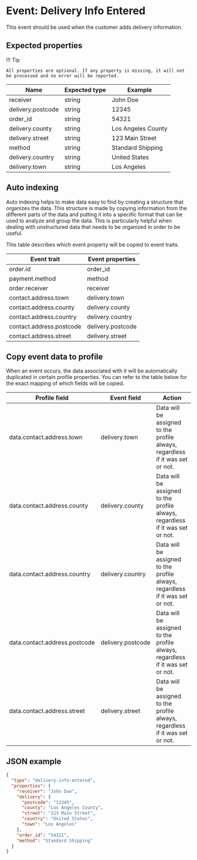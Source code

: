 # Event: Delivery Info Entered

This event should be used when the customer adds delivery information.

## Expected properties

!!! Tip

    All properties are optional. If any property is missing, it will not be processed and no error will be reported.

| Name              | Expected type | Example                                                        |
| ----------------- | ------------ | -------------------------------------------------------------- |
| receiver          | string       | John Doe                                                       |
| delivery.postcode | string       | 12345                                                          |
| order_id          | string       | 54321                                                          |
| delivery.county   | string       | Los Angeles County                                             |
| delivery.street   | string       | 123 Main Street                                                |
| method            | string       | Standard Shipping                                              |
| delivery.country  | string       | United States                                                  |
| delivery.town     | string       | Los Angeles                                                    |

## Auto indexing

Auto indexing helps to make data easy to find by creating a structure that organizes the data. This structure is made by
copying information from the different parts of the data and putting it into a specific format that can be used to
analyze and group the data. This is particularly helpful when dealing with unstructured data that needs to be organized
in order to be useful.

This table describes which event property will be copied to event traits.

| Event trait              | Event properties |
| ------------------------ | ---------------- |
| order.id                 | order_id         |
| payment.method           | method           |
| order.receiver           | receiver         |
| contact.address.town     | delivery.town    |
| contact.address.county   | delivery.county  |
| contact.address.country  | delivery.country |
| contact.address.postcode | delivery.postcode|
| contact.address.street   | delivery.street  |

## Copy event data to profile

When an event occurs, the data associated with it will be automatically duplicated in certain profile properties. You
can refer to the table below for the exact mapping of which fields will be copied.

| Profile field                 | Event field                     | Action                                                                   |
| ----------------------------- | ------------------------------- | ------------------------------------------------------------------------ |
| data.contact.address.town     | delivery.town                    | Data will be assigned to the profile always, regardless if it was set or not. |
| data.contact.address.county   | delivery.county                  | Data will be assigned to the profile always, regardless if it was set or not. |
| data.contact.address.country  | delivery.country                 | Data will be assigned to the profile always, regardless if it was set or not. |
| data.contact.address.postcode | delivery.postcode                | Data will be assigned to the profile always, regardless if it was set or not. |
| data.contact.address.street   | delivery.street                  | Data will be assigned to the profile always, regardless if it was set or not. |

## JSON example

```json
{
  "type": "delivery-info-entered",
  "properties": {
    "receiver": "John Doe",
    "delivery": {
      "postcode": "12345",
      "county": "Los Angeles County",
      "street": "123 Main Street",
      "country": "United States",
      "town": "Los Angeles"
    },
    "order_id": "54321",
    "method": "Standard Shipping"
  }
}

```
